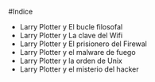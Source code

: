 #Indice

* Larry Plotter y El bucle filosofal
* Larry Plotter y La clave del Wifi
* Larry Plotter y El prisionero del Firewal
* Larry Plotter y el malware de fuego
* Larry Plotter y la orden de Unix
* Larry Plotter y el misterio del hacker